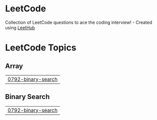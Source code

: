 # LeetCode
Collection of LeetCode questions to ace the coding interview! - Created using [LeetHub](https://github.com/QasimWani/LeetHub)

<!---LeetCode Topics Start-->
# LeetCode Topics
## Array
|  |
| ------- |
| [0792-binary-search](https://github.com/shimanshu16/LeetCode/tree/master/0792-binary-search) |
## Binary Search
|  |
| ------- |
| [0792-binary-search](https://github.com/shimanshu16/LeetCode/tree/master/0792-binary-search) |
<!---LeetCode Topics End-->